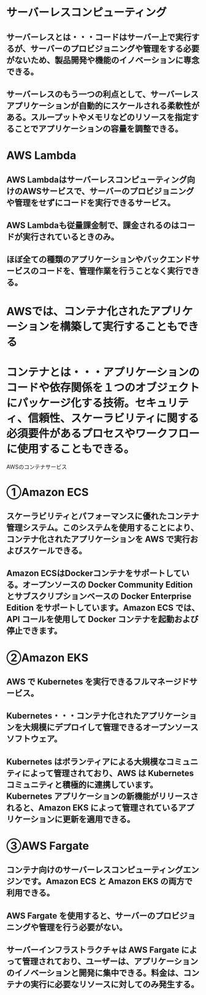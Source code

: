 # サーバーレスコンピューティング
## サーバーレスとは・・・コードはサーバー上で実行するが、サーバーのプロビジョニングや管理をする必要がないため、製品開発や機能のイノベーションに専念できる。
## サーバーレスのもう一つの利点として、サーバーレスアプリケーションが自動的にスケールされる柔軟性がある。スループットやメモリなどのリソースを指定することでアプリケーションの容量を調整できる。

# AWS Lambda
## AWS Lambdaはサーバーレスコンピューティング向けのAWSサービスで、サーバーのプロビジョニングや管理をせずにコードを実行できるサービス。
## AWS Lambdaも従量課金制で、課金されるのはコードが実行されているときのみ。
## ほぼ全ての種類のアプリケーションやバックエンドサービスのコードを、管理作業を行うことなく実行できる。

# AWSでは、コンテナ化されたアプリケーションを構築して実行することもできる
# コンテナとは・・・アプリケーションのコードや依存関係を１つのオブジェクトにパッケージ化する技術。セキュリティ、信頼性、スケーラビリティに関する必須要件があるプロセスやワークフローに使用することもできる。

AWSのコンテナサービス
# ①Amazon ECS
## スケーラビリティとパフォーマンスに優れたコンテナ管理システム。このシステムを使用することにより、コンテナ化されたアプリケーションを AWS で実行およびスケールできる。
## Amazon ECSはDockerコンテナをサポートしている。オープンソースの Docker Community Edition とサブスクリプションベースの Docker Enterprise Edition をサポートしています。Amazon ECS では、API コールを使用して Docker コンテナを起動および停止できます。

# ②Amazon EKS
## AWS で Kubernetes を実行できるフルマネージドサービス。
## Kubernetes・・・コンテナ化されたアプリケーションを大規模にデプロイして管理できるオープンソースソフトウェア。
## Kubernetes はボランティアによる大規模なコミュニティによって管理されており、AWS は Kubernetes コミュニティと積極的に連携しています。Kubernetes アプリケーションの新機能がリリースされると、Amazon EKS によって管理されているアプリケーションに更新を適用できる。

# ③AWS Fargate
## コンテナ向けのサーバーレスコンピューティングエンジンです。Amazon ECS と Amazon EKS の両方で利用できる。
## AWS Fargate を使用すると、サーバーのプロビジョニングや管理を行う必要がない。
## サーバーインフラストラクチャは AWS Fargate によって管理されており、ユーザーは、アプリケーションのイノベーションと開発に集中できる。料金は、コンテナの実行に必要なリソースに対してのみ発生する。